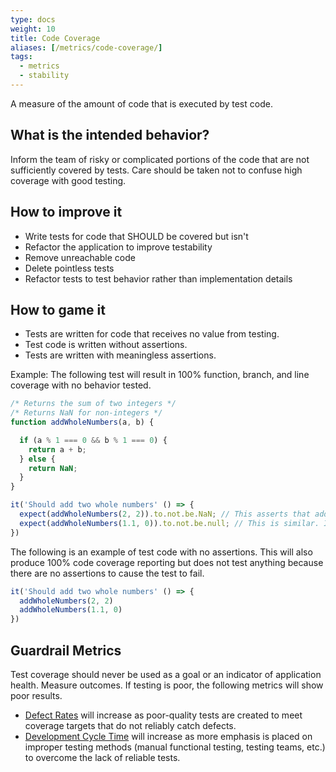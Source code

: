 ```yaml
---
type: docs
weight: 10
title: Code Coverage
aliases: [/metrics/code-coverage/]
tags:
  - metrics
  - stability
---
```


A measure of the amount of code that is executed by test code.

## What is the intended behavior?

Inform the team of risky or complicated portions of the code that are not sufficiently covered by tests. Care should be
taken not to confuse high coverage with good testing.

## How to improve it

- Write tests for code that SHOULD be covered but isn't
- Refactor the application to improve testability
- Remove unreachable code
- Delete pointless tests
- Refactor tests to test behavior rather than implementation details

## How to game it

- Tests are written for code that receives no value from testing.
- Test code is written without assertions.
- Tests are written with meaningless assertions.

Example: The following test will result in 100% function, branch, and line coverage with no behavior tested.

```javascript
/* Returns the sum of two integers */
/* Returns NaN for non-integers */
function addWholeNumbers(a, b) {

  if (a % 1 === 0 && b % 1 === 0) {
    return a + b;
  } else {
    return NaN;
  }
}

it('Should add two whole numbers' () => {
  expect(addWholeNumbers(2, 2)).to.not.be.NaN; // This asserts that adding 2 + 2 will produce a number, but not which number.
  expect(addWholeNumbers(1.1, 0)).to.not.be.null; // This is similar. It asserts that adding a whole number to an integer will not return a NULL result. Changing the code to return a whole number violates the requirements and will not fail the test.
})
```

The following is an example of test code with no assertions. This will also produce 100% code coverage reporting but does not test anything because there are no assertions to cause the test to fail.

```javascript
it('Should add two whole numbers' () => {
  addWholeNumbers(2, 2)
  addWholeNumbers(1.1, 0)
})
```

## Guardrail Metrics

Test coverage should never be used as a goal or an indicator of application health. Measure outcomes. If testing is poor, the following metrics will show poor results.

- [Defect Rates](../defect-rate) will increase as poor-quality tests are created to meet coverage targets that do not reliably catch defects.
- [Development Cycle Time](../development-cycle-time) will increase as more emphasis is placed on improper testing methods (manual functional testing, testing teams, etc.) to overcome the lack of reliable tests.
